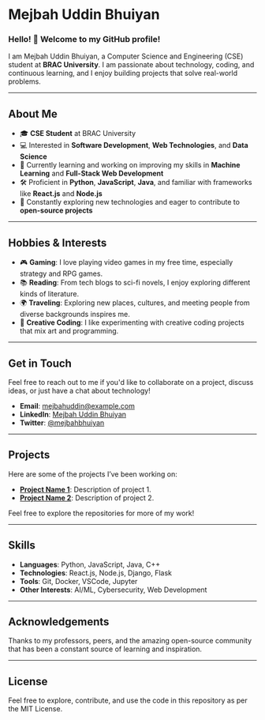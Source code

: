 # Mejbah Uddin Bhuiyan

### Hello! 👋 Welcome to my GitHub profile!

I am Mejbah Uddin Bhuiyan, a Computer Science and Engineering (CSE) student at **BRAC University**. I am passionate about technology, coding, and continuous learning, and I enjoy building projects that solve real-world problems.

---

## About Me

- 🎓 **CSE Student** at BRAC University
- 💻 Interested in **Software Development**, **Web Technologies**, and **Data Science**
- 🚀 Currently learning and working on improving my skills in **Machine Learning** and **Full-Stack Web Development**
- 🛠️ Proficient in **Python**, **JavaScript**, **Java**, and familiar with frameworks like **React.js** and **Node.js**
- 🌱 Constantly exploring new technologies and eager to contribute to **open-source projects**

---

## Hobbies & Interests

- 🎮 **Gaming**: I love playing video games in my free time, especially strategy and RPG games.
- 📚 **Reading**: From tech blogs to sci-fi novels, I enjoy exploring different kinds of literature.
- 🌍 **Traveling**: Exploring new places, cultures, and meeting people from diverse backgrounds inspires me.
- 🎨 **Creative Coding**: I like experimenting with creative coding projects that mix art and programming.

---

## Get in Touch

Feel free to reach out to me if you'd like to collaborate on a project, discuss ideas, or just have a chat about technology!

- **Email**: mejbahuddin@example.com
- **LinkedIn**: [Mejbah Uddin Bhuiyan](https://www.linkedin.com/in/mejbah-uddin-bhuiyan/)
- **Twitter**: [@mejbahbhuiyan](https://twitter.com/mejbahbhuiyan)

---

## Projects

Here are some of the projects I’ve been working on:

- **[Project Name 1](https://github.com/mejbahbhuiyan/project1)**: Description of project 1.
- **[Project Name 2](https://github.com/mejbahbhuiyan/project2)**: Description of project 2.

Feel free to explore the repositories for more of my work!

---

## Skills

- **Languages**: Python, JavaScript, Java, C++
- **Technologies**: React.js, Node.js, Django, Flask
- **Tools**: Git, Docker, VSCode, Jupyter
- **Other Interests**: AI/ML, Cybersecurity, Web Development

---

## Acknowledgements

Thanks to my professors, peers, and the amazing open-source community that has been a constant source of learning and inspiration.

---

## License

Feel free to explore, contribute, and use the code in this repository as per the MIT License.
